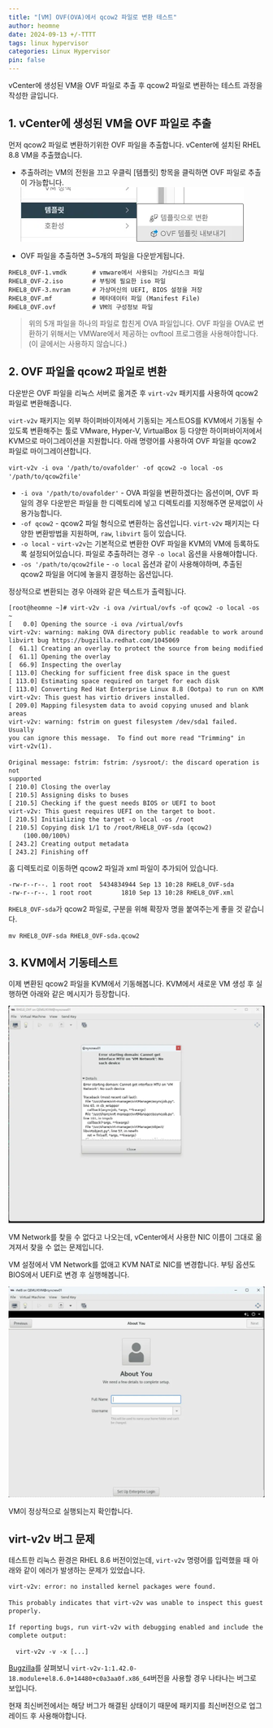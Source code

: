 ```yaml
---
title: "[VM] OVF(OVA)에서 qcow2 파일로 변환 테스트"
author: heomne
date: 2024-09-13 +/-TTTT
tags: linux hypervisor
categories: Linux Hypervisor
pin: false
---
```


vCenter에 생성된 VM을 OVF 파일로 추출 후 qcow2 파일로 변환하는 테스트 과정을 작성한 글입니다.

## 1. vCenter에 생성된 VM을 OVF 파일로 추출

먼저 qcow2 파일로 변환하기위한 OVF 파일을 추출합니다. vCenter에 설치된 RHEL 8.8 VM을 추출했습니다.

- 추출하려는 VM의 전원을 끄고 우클릭 [템플릿] 항목을 클릭하면 OVF 파일로 추출이 가능합니다.
![vCenter OVF 추출 이미지](/assets/post_img/ovf-to-qcow2/image.webp)

- OVF 파일을 추출하면 3~5개의 파일을 다운받게됩니다.
```terminal
RHEL8_OVF-1.vmdk       # vmware에서 사용되는 가상디스크 파일
RHEL8_OVF-2.iso        # 부팅에 필요한 iso 파일
RHEL8_OVF-3.nvram      # 가상머신의 UEFI, BIOS 설정을 저장
RHEL8_OVF.mf           # 메타데이터 파일 (Manifest File)
RHEL8_OVF.ovf          # VM의 구성정보 파일
```

> 위의 5개 파일을 하나의 파일로 합친게 OVA 파일입니다. OVF 파일을 OVA로 변환하기 위해서는 VMWare에서 제공하는 ovftool 프로그램을 사용해야합니다. (이 글에서는 사용하지 않습니다.)

## 2. OVF 파일을 qcow2 파일로 변환

다운받은 OVF 파일을 리눅스 서버로 옮겨준 후 `virt-v2v` 패키지를 사용하여 qcow2 파일로 변환해줍니다.

`virt-v2v` 패키지는 외부 하이퍼바이저에서 기동되는 게스트OS를 KVM에서 기동될 수 있도록 변환해주는 툴로 VMware, Hyper-V, VirtualBox 등 다양한 하이퍼바이저에서 KVM으로 마이그레이션을 지원합니다. 아래 명령어를 사용하여 OVF 파일을 qcow2 파일로 마이그레이션합니다.

`virt-v2v -i ova '/path/to/ovafolder' -of qcow2 -o local -os '/path/to/qcow2file'`

- `-i ova '/path/to/ovafolder'` - OVA 파일을 변환하겠다는 옵션이며, OVF 파일의 경우 다운받은 파일을 한 디렉토리에 넣고 디렉토리를 지정해주면 문제없이 사용가능합니다.
- `-of qcow2` - qcow2 파일 형식으로 변환하는 옵션입니다. `virt-v2v` 패키지는 다양한 변환방법을 지원하며, `raw`, `libvirt` 등이 있습니다.
- `-o local` - `virt-v2v`는 기본적으로 변환한 OVF 파일을 KVM의 VM에 등록하도록 설정되어있습니다. 파일로 추출하려는 경우 `-o local` 옵션을 사용해야합니다.
- `-os '/path/to/qcow2file` - `-o local` 옵션과 같이 사용해야하며, 추출된 qcow2 파일을 어디에 놓을지 결정하는 옵션입니다.

정상적으로 변환되는 경우 아래와 같은 텍스트가 출력됩니다.

```terminal
[root@heomne ~]# virt-v2v -i ova /virtual/ovfs -of qcow2 -o local -os ~
[   0.0] Opening the source -i ova /virtual/ovfs
virt-v2v: warning: making OVA directory public readable to work around
libvirt bug https://bugzilla.redhat.com/1045069
[  61.1] Creating an overlay to protect the source from being modified
[  61.1] Opening the overlay
[  66.9] Inspecting the overlay
[ 113.0] Checking for sufficient free disk space in the guest
[ 113.0] Estimating space required on target for each disk
[ 113.0] Converting Red Hat Enterprise Linux 8.8 (Ootpa) to run on KVM
virt-v2v: This guest has virtio drivers installed.
[ 209.0] Mapping filesystem data to avoid copying unused and blank areas
virt-v2v: warning: fstrim on guest filesystem /dev/sda1 failed.  Usually
you can ignore this message.  To find out more read "Trimming" in
virt-v2v(1).

Original message: fstrim: fstrim: /sysroot/: the discard operation is not
supported
[ 210.0] Closing the overlay
[ 210.5] Assigning disks to buses
[ 210.5] Checking if the guest needs BIOS or UEFI to boot
virt-v2v: This guest requires UEFI on the target to boot.
[ 210.5] Initializing the target -o local -os /root
[ 210.5] Copying disk 1/1 to /root/RHEL8_OVF-sda (qcow2)
    (100.00/100%)
[ 243.2] Creating output metadata
[ 243.2] Finishing off
```

홈 디렉토리로 이동하면 qcow2 파일과 xml 파일이 추가되어 있습니다.

```terminal
-rw-r--r--. 1 root root  5434834944 Sep 13 10:28 RHEL8_OVF-sda
-rw-r--r--. 1 root root        1810 Sep 13 10:28 RHEL8_OVF.xml
```

`RHEL8_OVF-sda`가 qcow2 파일로, 구분을 위해 확장자 명을 붙여주는게 좋을 것 같습니다.

`mv RHEL8_OVF-sda RHEL8_OVF-sda.qcow2`

## 3. KVM에서 기동테스트

이제 변환된 qcow2 파일을 KVM에서 기동해봅니다. KVM에서 새로운 VM 생성 후 실행하면 아래와 같은 메시지가 등장합니다.

![KVM VM 생성 시 발생 에러 이미지](/assets/post_img/ovf-to-qcow2/image-1.webp)

VM Network를 찾을 수 없다고 나오는데, vCenter에서 사용한 NIC 이름이 그대로 옮겨져서 찾을 수 없는 문제입니다.

VM 설정에서 VM Network를 없애고 KVM NAT로 NIC를 변경합니다. 부팅 옵션도 BIOS에서 UEFI로 변경 후 실행해봅니다.

![KVM VM 정상작동 이미지](/assets/post_img/ovf-to-qcow2/image-2.webp)

VM이 정상적으로 실행되는지 확인합니다.

## virt-v2v 버그 문제

테스트한 리눅스 환경은 RHEL 8.6 버전이었는데, `virt-v2v` 명령어를 입력했을 때 아래와 같이 에러가 발생하는 문제가 있었습니다.

```terminal
virt-v2v: error: no installed kernel packages were found.

This probably indicates that virt-v2v was unable to inspect this guest properly.

If reporting bugs, run virt-v2v with debugging enabled and include the complete output:

  virt-v2v -v -x [...]
```

[Bugzilla](https://bugzilla.redhat.com/show_bug.cgi?id=2093415)를 살펴보니 `virt-v2v-1:1.42.0-18.module+el8.6.0+14480+c0a3aa0f.x86_64`버전을 사용할 경우 나타나는 버그로 보입니다. 

현재 최신버전에서는 해당 버그가 해결된 상태이기 때문에 패키지를 최신버전으로 업그레이드 후 사용해야합니다.

